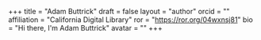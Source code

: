 +++ 
title = "Adam Buttrick" 
draft = false
layout = "author"
orcid =  ""
affiliation = "California Digital Library"
ror = "https://ror.org/04wxnsj81"
bio = "Hi there, I'm Adam Buttrick"
avatar = ""
+++ 